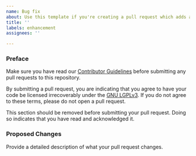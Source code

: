 ```yaml
---
name: Bug fix
about: Use this template if you're creating a pull request which adds a feature or other enhancement
title: ''
labels: enhancement
assignees: ''

---
```


### Preface

Make sure you have read our [Contributor Guidelines](/CONTRIBUTING.md) before submitting any pull requests to this
repository.

By submitting a pull request, you are indicating that you agree to have your code be licensed irrecoverably under the
[GNU LGPLv3](/COPYING.LESSER). If you do not agree to these terms,  please do not open a pull request.

This section should be removed before submitting your pull request. Doing so indicates that you have read and
acknowledged it.

### Proposed Changes

Provide a detailed description of what your pull request changes.
